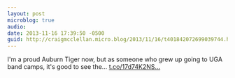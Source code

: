 ```yaml
---
layout: post
microblog: true
audio: 
date: 2013-11-16 17:39:50 -0500
guid: http://craigmcclellan.micro.blog/2013/11/16/t401842072699039744.html
---
```

I'm a proud Auburn Tiger now, but as someone who grew up going to UGA band camps, it's good to see the… [t.co/17d74K2NS...](http://t.co/17d74K2NSb)
